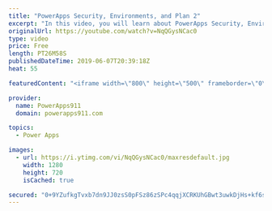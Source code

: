 ```yaml
---
title: "PowerApps Security, Environments, and Plan 2"
excerpt: "In this video, you will learn about PowerApps Security, Environments, and how you can do it better with A plan 2 license.  Video on getting started with PowerApps SQL https://www.youtube.com/watch?v=CO6xfbjnYwc  If you need help, training, or consulting check out https://www.PowerApps911.com/training"
originalUrl: https://youtube.com/watch?v=NqQGysNCac0
type: video
price: Free
length: PT26M58S
publishedDateTime: 2019-06-07T20:39:18Z
heat: 55

featuredContent: "<iframe width=\"800\" height=\"500\" frameborder=\"0\" src=\"https://www.youtube.com/embed/NqQGysNCac0\" allow=\"accelerometer; autoplay; encrypted-media; gyroscope; picture-in-picture\" allowfullscreen></iframe>"

provider:
  name: PowerApps911
  domain: powerapps911.com

topics:
  - Power Apps

images:
  - url: https://i.ytimg.com/vi/NqQGysNCac0/maxresdefault.jpg
    width: 1280
    height: 720
    isCached: true

secured: "0+9YZufkgTvxb7dn9JJ0zsS0pFSz86zSPc4qqjXCRKUhGBwt3uwkDjHs+kf6s/8l/BYEKAsPF53F/Zs2if7RoyBDB6SvLOT2WorZD219ETAAfy4PEE0dJ9n2CD1bAfJurLPIpwD++pWA/jjAcLDciiz6oTymFOvYC7pgBV/+h7AJ1c3VCshOmUKtgSMc5TqI+qStHYw6EgFrZiwPa1T2elHnrPkqGbfaXCL0cj+JAworGnPnLbrrOw48AxNOPNZHgpXjAEphsTRaNGFuM/lLDkIuBH/TbQUshMTkeAT/u9MTOtLcHg+JgbWOm8DsEGJIB7FFv5qNXAu/xXAIp9+J86+VuRtQw/1yrEhA2DZROtUDkvYGlWo3MoM3MV/Ugax1SdeDBdgyZPzERT9ki89MHQQl/FdD+belvytv5ddKc3Y=;MM0zzGrpwCg9nottAxSVzA=="
---
```


